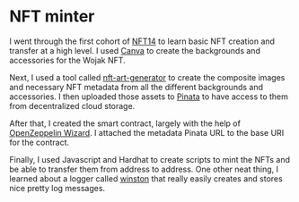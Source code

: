 # NFT minter

I went through the first cohort of [NFT14](https://nft14.xyz) to learn basic NFT creation and transfer at a high level. I used [Canva](https://canva.com) to create the backgrounds and accessories for the Wojak NFT.

Next, I used a tool called [nft-art-generator](https://github.com/NotLuksus/nft-art-generator) to create the composite images and necessary NFT metadata from all the different backgrounds and accessories. I then uploaded those assets to [Pinata](https://app.pinata.cloud) to have access to them from decentralized cloud storage.

After that, I created the smart contract, largely with the help of [OpenZeppelin Wizard](https://docs.openzeppelin.com/contracts/4.x/wizard). I attached the metadata Pinata URL to the base URI for the contract.

Finally, I used Javascript and Hardhat to create scripts to mint the NFTs and be able to transfer them from address to address. One other neat thing, I learned about a logger called [winston](https://www.npmjs.com/package/winston#quick-start) that really easily creates and stores nice pretty log messages.